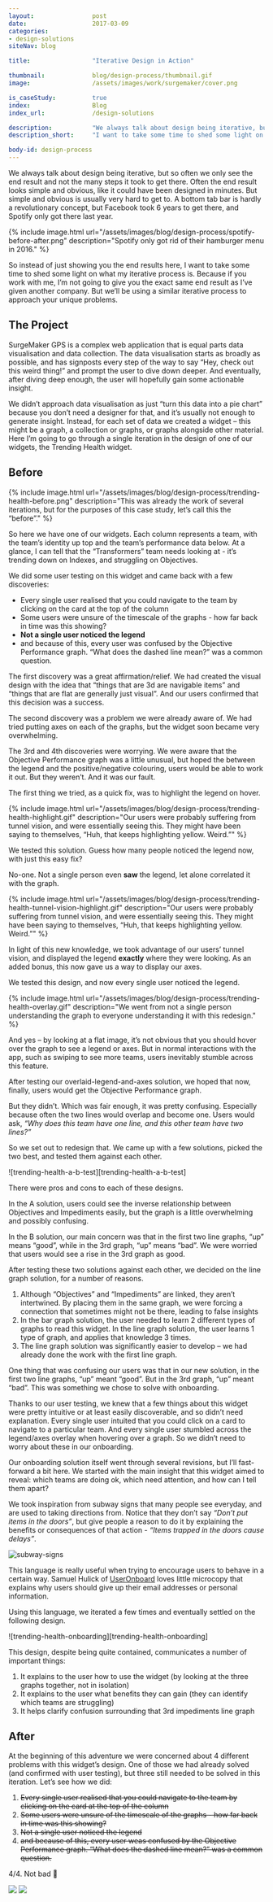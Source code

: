 ```yaml
---
layout:                post
date:                  2017-03-09
categories:
- design-solutions
siteNav: blog

title:                 "Iterative Design in Action"

thumbnail:             blog/design-process/thumbnail.gif
image:                 /assets/images/work/surgemaker/cover.png

is_caseStudy:          true
index:                 Blog
index_url:             /design-solutions

description:           "We always talk about design being iterative, but so often we only see the end result and not the many steps it took to get there."
description_short:     "I want to take some time to shed some light on what my iterative process is. Because if you work with me, I’m not going to give you the exact same end result as I’ve given another company. But we’ll be using a similar iterative process to approach your unique problems."

body-id: design-process
---
```


We always talk about design being iterative, but so often we only see the end result and not the many steps it took to get there. Often the end result looks simple and obvious, like it could have been designed in minutes. But simple and obvious is usually very hard to get to. A bottom tab bar is hardly a revolutionary concept, but Facebook took 6 years to get there, and Spotify only got there last year.

{% include image.html url="/assets/images/blog/design-process/spotify-before-after.png" description="Spotify only got rid of their hamburger menu in 2016." %}

So instead of just showing you the end results here, I want to take some time to shed some light on what my iterative process is. Because if you work with me, I’m not going to give you the exact same end result as I’ve given another company. But we’ll be using a similar iterative process to approach your unique problems.

## The Project

SurgeMaker GPS is a complex web application that is equal parts data visualisation and data collection. The data visualisation starts as broadly as possible, and has signposts every step of the way to say “Hey, check out this weird thing!” and prompt the user to dive down deeper. And eventually, after diving deep enough, the user will hopefully gain some actionable insight.

We didn’t approach data visualisation as just “turn this data into a pie chart” because you don’t need a designer for that, and it’s usually not enough to generate insight. Instead, for each set of data we created a widget – this might be a graph, a collection or graphs, or graphs alongside other material. Here I’m going to go through a single iteration in the design of one of our widgets, the Trending Health widget.

## Before

<!-- <div class="m-post-largeImg"></div>
![trending-health-before][trending-health-before] -->

{% include image.html url="/assets/images/blog/design-process/trending-health-before.png" description="This was already the work of several iterations, but for the purposes of this case study, let’s call this the “before”." %}

So here we have one of our widgets. Each column represents a team, with the team’s identity up top and the team’s performance data below. At a glance, I can tell that the “Transformers” team needs looking at - it’s trending down on Indexes, and struggling on Objectives. 

We did some user testing on this widget and came back with a few discoveries:

- Every single user realised that you could navigate to the team by clicking on the card at the top of the column
- Some users were unsure of the timescale of the graphs - how far back in time was this showing?
- **Not a single user noticed the legend**
- and because of this, every user was confused by the Objective Performance graph. “What does the dashed line mean?” was a common question.

The first discovery was a great affirmation/relief. We had created the visual design with the idea that “things that are 3d are navigable items” and “things that are flat are generally just visual”. And our users confirmed that this decision was a success.

The second discovery was a problem we were already aware of. We had tried putting axes on each of the graphs, but the widget soon became very overwhelming.

The 3rd and 4th discoveries were worrying. We were aware that the Objective Performance graph was a little unusual, but hoped the between the legend and the positive/negative colouring, users would be able to work it out. But they weren’t. And it was our fault.

The first thing we tried, as a quick fix, was to highlight the legend on hover.

{% include image.html url="/assets/images/blog/design-process/trending-health-highlight.gif" description="Our users were probably suffering from tunnel vision, and were essentially seeing this. They might have been saying to themselves, “Huh, that keeps highlighting yellow. Weird.”" %}

We tested this solution. Guess how many people noticed the legend now, with just this easy fix?

No-one. Not a single person even **saw** the legend, let alone correlated it with the graph.

<!-- <div class="m-post-secretWrapper">
	<div class="m-post-secret js-showSecret">
		No-one. Not a single person even <strong>saw</strong> the legend, let alone correlated it with the graph.
	</div>
</div> -->

{% include image.html url="/assets/images/blog/design-process/trending-health-tunnel-vision-highlight.gif" description="Our users were probably suffering from tunnel vision, and were essentially seeing this. They might have been saying to themselves, “Huh, that keeps highlighting yellow. Weird.”" %}

In light of this new knowledge, we took advantage of our users’ tunnel vision, and displayed the legend **exactly** where they were looking. As an added bonus, this now gave us a way to display our axes. 

We tested this design, and now every single user noticed the legend.

{% include image.html url="/assets/images/blog/design-process/trending-health-overlay.gif" description="We went from not a single person understanding the graph to everyone understanding it with this redesign." %}

And yes – by looking at a flat image, it’s not obvious that you should hover over the graph to see a legend or axes. But in normal interactions with the app, such as swiping to see more teams, users inevitably stumble across this feature.

After testing our overlaid-legend-and-axes solution, we hoped that now, finally, users would get the Objective Performance graph.

But they didn’t. Which was fair enough, it was pretty confusing. Especially because often the two lines would overlap and become one. Users would ask, _“Why does this team have one line, and this other team have two lines?”_

So we set out to redesign that. We came up with a few solutions, picked the two best, and tested them against each other. 

<div class="m-post-largeImg"></div>
![trending-health-a-b-test][trending-health-a-b-test]

There were pros and cons to each of these designs.

In the A solution, users could see the inverse relationship between Objectives and Impediments easily, but the graph is a little overwhelming and possibly confusing.

In the B solution, our main concern was that in the first two line graphs, “up” means “good”, while in the 3rd graph, “up” means “bad”. We were worried that users would see a rise in the 3rd graph as good.

After testing these two solutions against each other, we decided on the line graph solution, for a number of reasons. 

1. Although “Objectives” and “Impediments” are linked, they aren’t intertwined. By placing them in the same graph, we were forcing a connection that sometimes might not be there, leading to false insights
2. In the bar graph solution, the user needed to learn 2 different types of graphs to read this widget. In the line graph solution, the user learns 1 type of graph, and applies that knowledge 3 times.
3. The line graph solution was significantly easier to develop – we had already done the work with the first line graph.

One thing that was confusing our users was that in our new solution, in the first two line graphs, “up” meant “good”. But in the 3rd graph, “up” meant “bad”. This was something we chose to solve with onboarding.

Thanks to our user testing, we knew that a few things about this widget were pretty intuitive or at least easily discoverable, and so didn’t need explanation. Every single user intuited that you could click on a card to navigate to a particular team. And every single user stumbled across the legend/axes overlay when hovering over a graph. So we didn’t need to worry about these in our onboarding.

Our onboarding solution itself went through several revisions, but I’ll fast-forward a bit here. We started with the main insight that this widget aimed to reveal: which teams are doing ok, which need attention, and how can I tell them apart?

We took inspiration from subway signs that many people see everyday, and are used to taking directions from. Notice that they don’t say _“Don’t put items in the doors”_, but give people a reason to do it by explaining the benefits or consequences of that action - _“Items trapped in the doors cause delays”_. 

![subway-signs][subway-signs]

This language is really useful when trying to encourage users to behave in a certain way. Samuel Hulick of [UserOnboard](http://useronboard.com/) loves little microcopy that explains why users should give up their email addresses or personal information.

Using this language, we iterated a few times and eventually settled on the following design.

<div class="m-post-largeImg"></div>
![trending-health-onboarding][trending-health-onboarding]

This design, despite being quite contained, communicates a number of important things:

1. It explains to the user how to use the widget (by looking at the three graphs together, not in isolation)
2. It explains to the user what benefits they can gain (they can identify which teams are struggling)
3. It helps clarify confusion surrounding that 3rd impediments line graph

## After

At the beginning of this adventure we were concerned about 4 different problems with this widget’s design. One of those we had already solved (and confirmed with user testing), but three still needed to be solved in this iteration. Let’s see how we did:

1. <del>Every single user realised that you could navigate to the team by clicking on the card at the top of the column</del>
2. <del>Some users were unsure of the timescale of the graphs - how far back in time was this showing?</del>
3. <del>Not a single user noticed the legend</del>
4. <del>and because of this, every user weas confused by the Objective Performance graph. “What does the dashed line mean?” was a common question.</del>

4/4. Not bad 🙂 

<div class="m-post-largeImg"></div>
<p class="m-post-toggleImage js-toggleBeforeAfter">
	<img src="/assets/images/blog/design-process/trending-health-before-after-1.png">
	<img src="/assets/images/blog/design-process/trending-health-before-after-2.png">
</p>

[spotify-before-after]: /assets/images/blog/design-process/spotify-before-after.png
[trending-health-before]: /assets/images/blog/design-process/trending-health-before.png
[trending-health-highlight]: /assets/images/blog/design-process/trending-health-highlight.gif
[trending-health-tunnel-vision-highlight]: /assets/images/blog/design-process/trending-health-tunnel-vision-highlight.gif
[trending-health-overlay]: /assets/images/blog/design-process/trending-health-overlay.gif
[trending-health-overlay-axes]: /assets/images/blog/design-process/trending-health-overlay-axes.png
[trending-health-a-b-test]: /assets/images/blog/design-process/trending-health-a-b-test.png
[trending-health-onboarding]: /assets/images/blog/design-process/trending-health-onboarding.png
[trending-health-before-after-1]: /assets/images/blog/design-process/trending-health-before-after-1.png
[trending-health-before-after-2]: /assets/images/blog/design-process/trending-health-before-after-2.png
[subway-signs]: /assets/images/blog/design-process/subway-signs.jpg